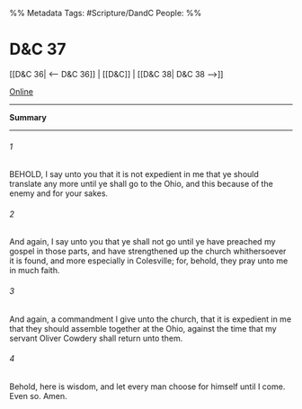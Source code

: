 %% Metadata
Tags: #Scripture/DandC
People: 
%%
# D&C 37
[[D&C 36| <-- D&C 36]] | [[D&C]] | [[D&C 38| D&C 38 -->]]

[Online](https://churchofjesuschrist.org/study/scriptures/dc-testament/dc/37?lang=eng)

---
__Summary__



---
###### 1
BEHOLD, I say unto you that it is not expedient in me that ye should translate any more until ye shall go to the Ohio, and this because of the enemy and for your sakes.
###### 2
And again, I say unto you that ye shall not go until ye have preached my gospel in those parts, and have strengthened up the church whithersoever it is found, and more especially in Colesville; for, behold, they pray unto me in much faith.
###### 3
And again, a commandment I give unto the church, that it is expedient in me that they should assemble together at the Ohio, against the time that my servant Oliver Cowdery shall return unto them.
###### 4
Behold, here is wisdom, and let every man choose for himself until I come. Even so. Amen.




